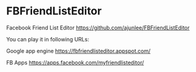 FBFriendListEditor
==================

Facebook Friend List Editor
https://github.com/ajunlee/FBFriendListEditor

You can play it in following URLs:

Google app engine
https://fbfriendlisteditor.appspot.com/

FB Apps
https://apps.facebook.com/myfriendlisteditor/
